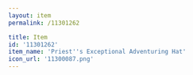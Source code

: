 ```yaml
---
layout: item
permalink: /11301262

title: Item
id: '11301262'
item_name: 'Priest''s Exceptional Adventuring Hat'
icon_url: '11300087.png'
---
```

